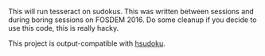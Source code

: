 This will run tesseract on sudokus. This was written between sessions and
during boring sessions on FOSDEM 2016. Do some cleanup if you decide to use
this code, this is really hacky.

This project is output-compatible with [hsudoku](https://github.com/tobsan/hsudoku).
